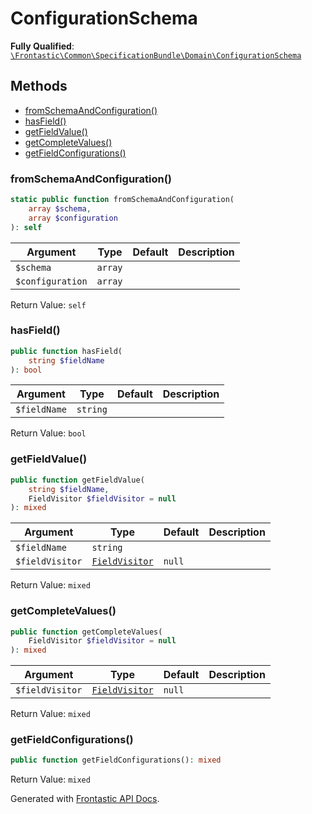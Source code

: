 #  ConfigurationSchema

**Fully Qualified**: [`\Frontastic\Common\SpecificationBundle\Domain\ConfigurationSchema`](../../../../src/php/SpecificationBundle/Domain/ConfigurationSchema.php)

## Methods

* [fromSchemaAndConfiguration()](#fromschemaandconfiguration)
* [hasField()](#hasfield)
* [getFieldValue()](#getfieldvalue)
* [getCompleteValues()](#getcompletevalues)
* [getFieldConfigurations()](#getfieldconfigurations)

### fromSchemaAndConfiguration()

```php
static public function fromSchemaAndConfiguration(
    array $schema,
    array $configuration
): self
```

Argument|Type|Default|Description
--------|----|-------|-----------
`$schema`|`array`||
`$configuration`|`array`||

Return Value: `self`

### hasField()

```php
public function hasField(
    string $fieldName
): bool
```

Argument|Type|Default|Description
--------|----|-------|-----------
`$fieldName`|`string`||

Return Value: `bool`

### getFieldValue()

```php
public function getFieldValue(
    string $fieldName,
    FieldVisitor $fieldVisitor = null
): mixed
```

Argument|Type|Default|Description
--------|----|-------|-----------
`$fieldName`|`string`||
`$fieldVisitor`|[`FieldVisitor`](Schema/FieldVisitor.md)|`null`|

Return Value: `mixed`

### getCompleteValues()

```php
public function getCompleteValues(
    FieldVisitor $fieldVisitor = null
): mixed
```

Argument|Type|Default|Description
--------|----|-------|-----------
`$fieldVisitor`|[`FieldVisitor`](Schema/FieldVisitor.md)|`null`|

Return Value: `mixed`

### getFieldConfigurations()

```php
public function getFieldConfigurations(): mixed
```

Return Value: `mixed`

Generated with [Frontastic API Docs](https://github.com/FrontasticGmbH/apidocs).
